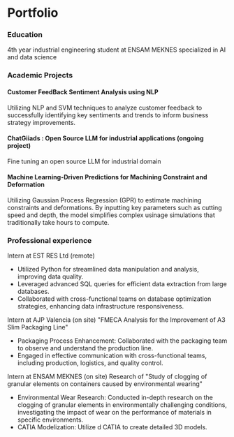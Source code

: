 # Portfolio 

### Education 
4th year industrial engineering student at ENSAM MEKNES specialized in AI and data science

### Academic Projects 
#### Customer FeedBack Sentiment Analysis using NLP
Utilizing NLP and SVM techniques to analyze customer feedback to successfully identifying key sentiments and trends to inform business strategy improvements.
#### ChatGiiads : Open Source LLM for industrial applications (ongoing project)
Fine tuning an open source LLM for industrial domain
#### Machine Learning-Driven Predictions for Machining Constraint and Deformation
Utilizing Gaussian Process Regression (GPR) to estimate machining constraints and deformations. By inputting key parameters such as cutting speed and depth, the model simplifies complex usinage simulations that traditionally take hours to compute.


### Professional experience 
Intern at EST RES Ltd (remote) 

+ Utilized Python for streamlined data manipulation and analysis,
 improving data quality.
+ Leveraged advanced SQL queries for efficient data extraction
 from large databases.
+ Collaborated with cross-functional teams on database
 optimization strategies, enhancing data infrastructure
 responsiveness.

Intern at AJP Valencia (on site)
"FMECA Analysis for the Improvement of A3 Slim Packaging Line"

+ Packaging Process Enhancement: Collaborated with the packaging
 team to observe and understand the production line.
+ Engaged in effective communication with cross-functional teams,
 including production, logistics, and quality control.

Intern at ENSAM MEKNES (on site)
Research of "Study of clogging of granular elements on containers caused by environmental wearing"

+ Environmental Wear Research: Conducted in-depth research on the clogging of granular elements in environmentally challenging conditions, investigating the impact of wear on the performance of materials in specific environments.
+ CATIA Modelization: Utilize d CATIA to create detailed 3D models.

